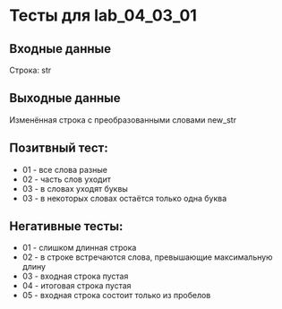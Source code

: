 # Тесты для lab_04_03_01

## Входные данные
Строка: str

## Выходные данные
Изменённая строка с преобразованными словами new_str

## Позитвный тест:
- 01 - все слова разные
- 02 - часть слов уходит
- 03 - в словах уходят буквы
- 03 - в некоторых словах остаётся только одна буква


## Негативные тесты:
- 01 - слишком длинная строка
- 02 - в строке встречаются слова, превышающие максимальную длину
- 03 - входная строка пустая
- 04 - итоговая строка пустая
- 05 - входная строка состоит только из пробелов

